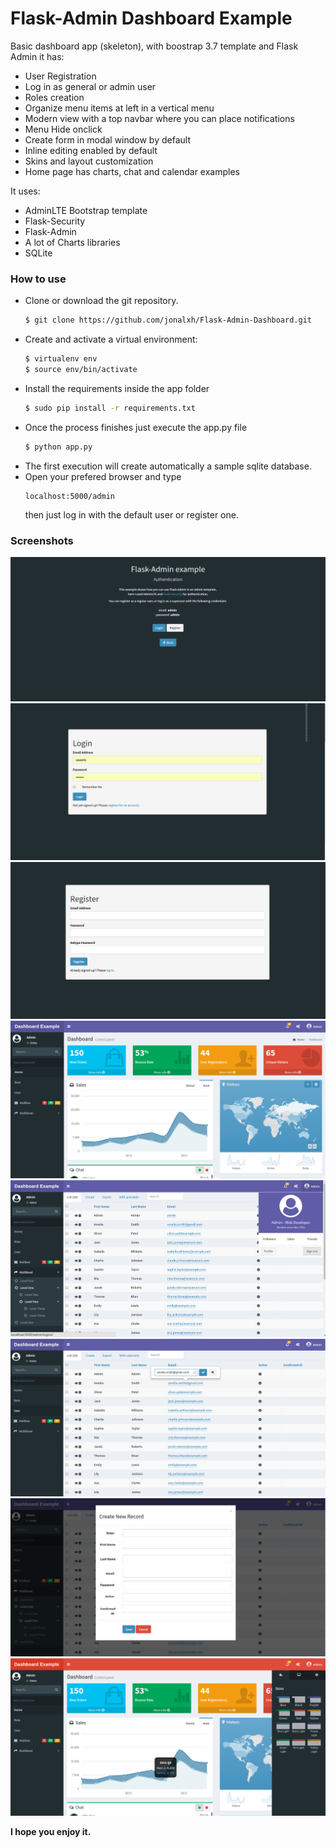 # Flask-Admin Dashboard Example

Basic dashboard app (skeleton), with boostrap 3.7 template and Flask Admin it has:

- User Registration
- Log in as general or admin user
- Roles creation
- Organize menu items at left in a vertical menu
- Modern view with a top navbar where you can place notifications
- Menu Hide onclick
- Create form in modal window by default
- Inline editing enabled by default
- Skins and  layout customization
- Home page has charts, chat and calendar examples 
 
It uses: 

  - AdminLTE Bootstrap template
  - Flask-Security
  - Flask-Admin
  - A lot of Charts libraries
  - SQLite


### How to use

- Clone or download the git repository.
    ```sh
    $ git clone https://github.com/jonalxh/Flask-Admin-Dashboard.git
    ```
- Create and activate a virtual environment:
    ```sh
    $ virtualenv env
    $ source env/bin/activate
    ```
- Install the requirements inside the app folder
    ```sh
    $ sudo pip install -r requirements.txt
    ```
- Once the process finishes just execute the app.py file
    ```sh
    $ python app.py
    ```
- The first execution will create automatically a sample sqlite database.
- Open your prefered browser and type
    ```
    localhost:5000/admin
    ```
    then just log in with the default user or register one. 

### Screenshots
![Index](screenshots/index.png)
![Login](screenshots/login.png)
![Register](screenshots/register.png)
![Home](screenshots/home.png)
![User](screenshots/user.png)
![Edit](screenshots/edit.png)
![Create](screenshots/create.png)
![Skins and Layout](screenshots/skins.png)



**I hope you enjoy it.**
